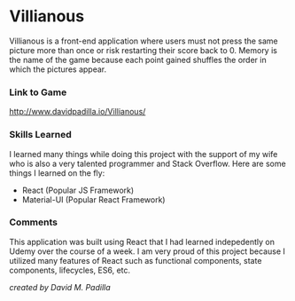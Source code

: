 # Villianous

Villianous is a front-end application where users must not press the same picture
more than once or risk restarting their score back to 0. Memory is the name of the game because
each point gained shuffles the order in which the pictures appear.

### Link to Game

http://www.davidpadilla.io/Villianous/

### Skills Learned

I learned many things while doing this project with the support of my wife
who is also a very talented programmer and Stack Overflow. Here are some things
I learned on the fly:

- React (Popular JS Framework)
- Material-UI (Popular React Framework)

### Comments

This application was built using React that I had learned indepedently on Udemy over the course of a
week. I am very proud of this project because I utilized many features of React such as functional components,
state components, lifecycles, ES6, etc.

_created by David M. Padilla_
